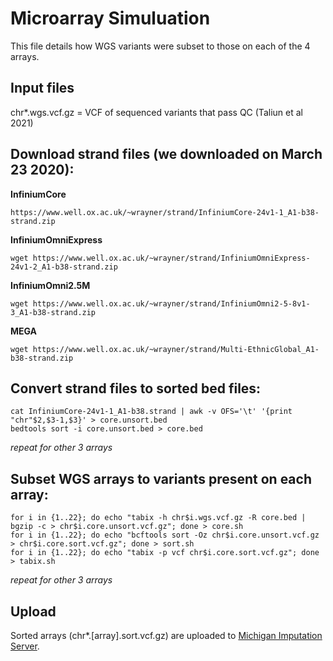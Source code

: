 
# Microarray Simuluation

This file details how WGS variants were subset to those on each of the 4 arrays. 


## Input files
chr*.wgs.vcf.gz = VCF of sequenced variants that pass QC (Taliun et al 2021)

## Download strand files (we downloaded on March 23 2020):
**InfiniumCore**
```
https://www.well.ox.ac.uk/~wrayner/strand/InfiniumCore-24v1-1_A1-b38-strand.zip
```
**InfiniumOmniExpress**
```
wget https://www.well.ox.ac.uk/~wrayner/strand/InfiniumOmniExpress-24v1-2_A1-b38-strand.zip
```

**InfiniumOmni2.5M**
```
wget https://www.well.ox.ac.uk/~wrayner/strand/InfiniumOmni2-5-8v1-3_A1-b38-strand.zip
```
**MEGA**
```
wget https://www.well.ox.ac.uk/~wrayner/strand/Multi-EthnicGlobal_A1-b38-strand.zip
```

## Convert strand files to sorted bed files:
```
cat InfiniumCore-24v1-1_A1-b38.strand | awk -v OFS='\t' '{print "chr"$2,$3-1,$3}' > core.unsort.bed
bedtools sort -i core.unsort.bed > core.bed
```
*repeat for other 3 arrays*

## Subset WGS arrays to variants present on each array:
```
for i in {1..22}; do echo "tabix -h chr$i.wgs.vcf.gz -R core.bed | bgzip -c > chr$i.core.unsort.vcf.gz"; done > core.sh
for i in {1..22}; do echo "bcftools sort -Oz chr$i.core.unsort.vcf.gz > chr$i.core.sort.vcf.gz"; done > sort.sh
for i in {1..22}; do echo "tabix -p vcf chr$i.core.sort.vcf.gz"; done > tabix.sh
```
*repeat for other 3 arrays*

## Upload
Sorted arrays (chr*.[array].sort.vcf.gz) are uploaded to [Michigan Imputation Server](https://imputationserver.sph.umich.edu/).


